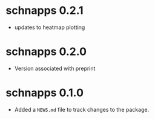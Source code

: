# schnapps 0.2.1

* updates to heatmap plotting

# schnapps 0.2.0

* Version associated with preprint

# schnapps 0.1.0

* Added a `NEWS.md` file to track changes to the package.
